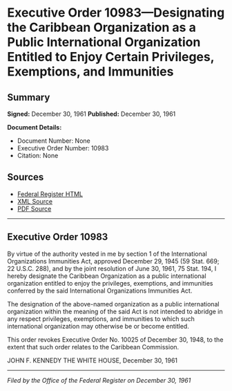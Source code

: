 # Executive Order 10983—Designating the Caribbean Organization as a Public International Organization Entitled to Enjoy Certain Privileges, Exemptions, and Immunities

## Summary

**Signed:** December 30, 1961
**Published:** December 30, 1961

**Document Details:**
- Document Number: None
- Executive Order Number: 10983
- Citation: None

## Sources
- [Federal Register HTML](https://www.presidency.ucsb.edu/documents/executive-order-10983-designating-the-caribbean-organization-public-international)
- [XML Source](None)
- [PDF Source](None)

---

## Executive Order 10983

By virtue of the authority vested in me by section 1 of the International Organizations Immunities Act, approved December 29, 1945 (59 Stat. 669; 22 U.S.C. 288), and by the joint resolution of June 30, 1961, 75 Stat. 194, I hereby designate the Caribbean Organization as a public international organization entitled to enjoy the privileges, exemptions, and immunities conferred by the said International Organizations Immunities Act.

The designation of the above-named organization as a public international organization within the meaning of the said Act is not intended to abridge in any respect privileges, exemptions, and immunities to which such international organization may otherwise be or become entitled.

This order revokes Executive Order No. 10025 of December 30, 1948, to the extent that such order relates to the Caribbean Commission.

JOHN F. KENNEDY
THE WHITE HOUSE,
December 30, 1961

---

*Filed by the Office of the Federal Register on December 30, 1961*
